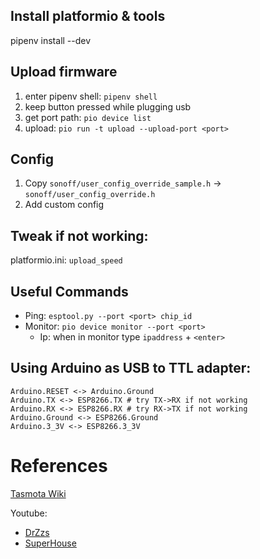 ## Install platformio & tools
pipenv install --dev

## Upload firmware
1. enter pipenv shell: `pipenv shell`
2. keep button pressed while plugging usb
3. get port path: `pio device list`
4. upload: `pio run -t upload --upload-port <port>`

## Config
1. Copy `sonoff/user_config_override_sample.h` -> `sonoff/user_config_override.h`
2. Add custom config

## Tweak if not working:
platformio.ini: `upload_speed`

## Useful Commands
* Ping: `esptool.py --port <port> chip_id`
* Monitor: `pio device monitor --port <port>`
  - Ip: when in monitor type `ipaddress` + `<enter>`

## Using Arduino as USB to TTL adapter:

```
Arduino.RESET <-> Arduino.Ground
Arduino.TX <-> ESP8266.TX # try TX->RX if not working
Arduino.RX <-> ESP8266.RX # try RX->TX if not working
Arduino.Ground <-> ESP8266.Ground
Arduino.3_3V <-> ESP8266.3_3V
```

# References
[Tasmota Wiki](https://github.com/arendst/Sonoff-Tasmota/wiki)

Youtube:
  * [DrZzs](https://www.youtube.com/channel/UC7G4tLa4Kt6A9e3hJ-HO8ng)
  * [SuperHouse](https://www.youtube.com/user/SuperHouseTV)
